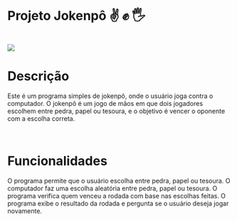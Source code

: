 # Projeto Jokenpô &#x270C; &#x270A; &#x1F590;
<br>
<img src="https://github.com/beatrizfelicia/Projeto-JokenP-/assets/135664538/9bf373b9-9037-43b5-bbd6-be28ff4e5b9e">
<h1>  Descrição </h1>
<p>Este é um programa simples de jokenpô, onde o usuário joga contra o computador. O jokenpô é um jogo de mãos em que dois jogadores escolhem entre pedra, papel ou tesoura, e o objetivo é vencer o oponente com a escolha correta.</p>
<br>
 <h1> Funcionalidades </h1>
<p> O programa permite que o usuário escolha entre pedra, papel ou tesoura.
O computador faz uma escolha aleatória entre pedra, papel ou tesoura.
O programa verifica quem venceu a rodada com base nas escolhas feitas.
O programa exibe o resultado da rodada e pergunta se o usuário deseja jogar novamente. </p>
